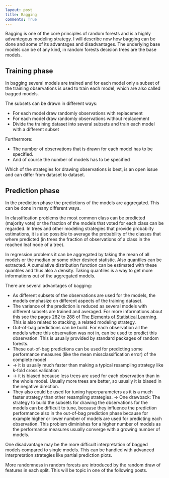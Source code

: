 ```yaml
---
layout: post
title: Bagging
comments: True
---
```


Bagging is one of the core principles of random forests and is a highly advantegous modeling strategy. 
I will describe now how bagging can be done and some of its advantages and disadvantages. The underlying base models can 
be of any kind, in random forests decision trees are the base models. 

## Training phase

In bagging several models are trained and for each model only a subset of the training observations is used to train each model, which are also called bagged models. 

<!--excerpt-->

The subsets can be drawn in different ways:

* For each model draw randomly observations with replacement
* For each model draw randomly observations without replacement
* Divide the training dataset into several subsets and train each model with a different subset

Furthermore: 

* The number of observations that is drawn for each model has to be specified. 
* And of course the number of models has to be specified

Which of the strategies for drawing observations is best, is an open issue and can differ from dataset to dataset. 

## Prediction phase

In the prediction phase the predictions of the models are aggregated. This can be done in many different ways. 

In classification problems the most common class can be predicted (majority vote) or the fraction of the models that voted for each class can be regarded. In trees and other modeling strategies that provide probabilty estimations, it is also possible to average the probability of the classes that where predicted (in trees the fraction of observations of a class in the reached leaf node of a tree).

In regression problems it can be aggregated by taking the mean of all models or the median or some other desired 
statistic. Also quantiles can be extracted. A cumulative distribution function can be estimated with these quantiles and thus also a density. Taking quantiles is a way to get more informations out of the aggregated models.

There are several advantages of bagging:

* As different subsets of the observations are used for the models, the models emphasize on different aspects of the training dataset. 
* The variance of the prediction is reduced as several models with different subsets are trained and averaged. For more informations about this see the pages 282 to 288 of [The Elements of Statistical Learning](https://web.stanford.edu/~hastie/local.ftp/Springer/OLD/ESLII_print4.pdf). This is also related to stacking, a related modeling strategy. 
* Out-of-bag predictions can be build. For each observation all the models where this observation was not in, can be used to predict this observation. This is usually provided by standard packages of random forests. 
 * These out-of-bag predictions can be used for predicting some performance measures (like the mean missclassification error) of the complete model 
  * -> it is usually much faster than making a typical resampling strategy like k-fold cross validation
  * -> it is biased because less trees are used for each observation than in the whole model. Usually more trees are better, so usually it is biased in the negative direction. 
 * They also could be used for tuning hyperparameters as it is a much faster strategy than other resampling strategies. 
 -> One drawback: The strategy to build the subsets for drawing the observations for the models can be difficult to tune, because they influence the prediction performance also in the out-of-bag prediction phase because for example higher or lower number of models are used for predicting each observation. This problem diminishes for a higher number of models as the 
performance measures usually converge with a growing number of models. 

One disadvantage may be the more difficult interpretation of bagged models compared to single models. This can be handled with advanced interpretation strategies like partial prediction plots. 

More randomness in random forests are introduced by the random draw of features in each split. This will be topic in one of the
following posts. 
